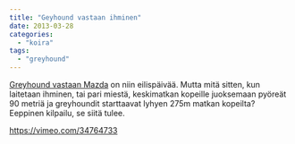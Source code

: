 ```yaml
---
title: "Geyhound vastaan ihminen"
date: 2013-03-28
categories: 
  - "koira"
tags: 
  - "greyhound"
---
```


[Greyhound vastaan Mazda](https://www.katiska.eu/katiska/videot/mazda-vs-greyhound/ "Mazda vs. greyhound") on niin eilispäivää. Mutta mitä sitten, kun laitetaan ihminen, tai pari miestä, keskimatkan kopeille juoksemaan pyöreät 90 metriä ja greyhoundit starttaavat lyhyen 275m matkan kopeilta? Eeppinen kilpailu, se siitä tulee.

<!--more-->

https://vimeo.com/34764733
